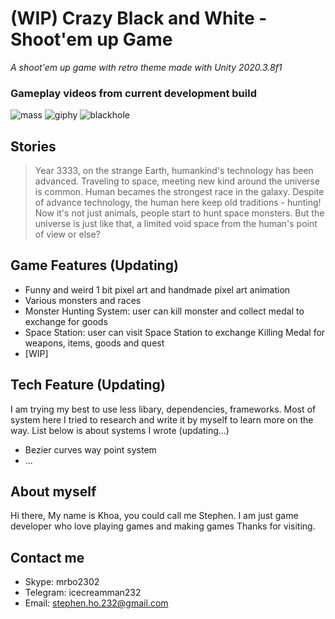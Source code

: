 # (WIP) Crazy Black and White - Shoot'em up Game
*A shoot'em up game with retro theme made with Unity 2020.3.8f1*
### Gameplay videos from current development build
![mass](https://user-images.githubusercontent.com/61927620/125171936-14ee8800-e1e1-11eb-98ff-1e0768b0423f.gif)
![giphy](https://user-images.githubusercontent.com/61927620/125171282-9ba16600-e1dd-11eb-8f21-6aa5d1ae33c4.gif)
![blackhole](https://user-images.githubusercontent.com/61927620/125171552-0dc67a80-e1df-11eb-8731-9a04f2e7f2f3.gif)
## Stories
>Year 3333, on the strange Earth, humankind's technology has been advanced. Traveling to space, meeting new kind around the universe is common. Human becames the strongest race in the galaxy.
Despite of advance technology, the human here keep old traditions - hunting! Now it's not just animals, people start to hunt space monsters.
But the universe is just like that, a limited void space from the human's point of view or else?
## Game Features (Updating)
- Funny and weird 1 bit pixel art and handmade pixel art animation
- Various monsters and races
- Monster Hunting System: user can kill monster and collect medal to exchange for goods
- Space Station: user can visit Space Station to exchange Killing Medal for weapons, items, goods and quest
- [WIP]
## Tech Feature (Updating)
I am trying my best to use less libary, dependencies, frameworks. Most of system here I tried to research and write it by myself to learn more on the way.
List below is about systems I wrote (updating...)
- Bezier curves way point system
- ...

## About myself 

Hi there,
My name is Khoa, you could call me Stephen.
I am just game developer who love playing games and making games
Thanks for visiting.

## Contact me
- Skype: mrbo2302
- Telegram: icecreamman232
- Email: stephen.ho.232@gmail.com
